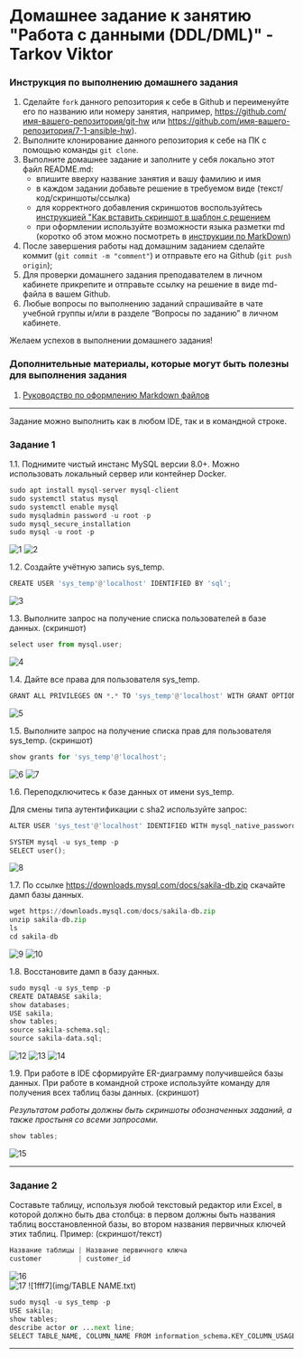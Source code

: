 # Домашнее задание к занятию "Работа с данными (DDL/DML)" - Tarkov Viktor


### Инструкция по выполнению домашнего задания

   1. Сделайте `fork` данного репозитория к себе в Github и переименуйте его по названию или номеру занятия, например, https://github.com/имя-вашего-репозитория/git-hw или  https://github.com/имя-вашего-репозитория/7-1-ansible-hw).
   2. Выполните клонирование данного репозитория к себе на ПК с помощью команды `git clone`.
   3. Выполните домашнее задание и заполните у себя локально этот файл README.md:
      - впишите вверху название занятия и вашу фамилию и имя
      - в каждом задании добавьте решение в требуемом виде (текст/код/скриншоты/ссылка)
      - для корректного добавления скриншотов воспользуйтесь [инструкцией "Как вставить скриншот в шаблон с решением](https://github.com/netology-code/sys-pattern-homework/blob/main/screen-instruction.md)
      - при оформлении используйте возможности языка разметки md (коротко об этом можно посмотреть в [инструкции  по MarkDown](https://github.com/netology-code/sys-pattern-homework/blob/main/md-instruction.md))
   4. После завершения работы над домашним заданием сделайте коммит (`git commit -m "comment"`) и отправьте его на Github (`git push origin`);
   5. Для проверки домашнего задания преподавателем в личном кабинете прикрепите и отправьте ссылку на решение в виде md-файла в вашем Github.
   6. Любые вопросы по выполнению заданий спрашивайте в чате учебной группы и/или в разделе “Вопросы по заданию” в личном кабинете.
   
Желаем успехов в выполнении домашнего задания!
   
### Дополнительные материалы, которые могут быть полезны для выполнения задания

1. [Руководство по оформлению Markdown файлов](https://gist.github.com/Jekins/2bf2d0638163f1294637#Code)

---

Задание можно выполнить как в любом IDE, так и в командной строке.

### Задание 1

1.1. Поднимите чистый инстанс MySQL версии 8.0+. Можно использовать локальный сервер или контейнер Docker.

```python
sudo apt install mysql-server mysql-client
sudo systemctl status mysql
sudo systemctl enable mysql
sudo mysqladmin password -u root -p
sudo mysql_secure_installation
sudo mysql -u root -p
```

![1](img/1.png)
![2](img/2.png)

1.2. Создайте учётную запись sys_temp.

```python
CREATE USER 'sys_temp'@'localhost' IDENTIFIED BY 'sql';
```

![3](img/3.png)

1.3. Выполните запрос на получение списка пользователей в базе данных. (скриншот)

```python
select user from mysql.user;
```

![4](img/4.png)

1.4. Дайте все права для пользователя sys_temp.

```python
GRANT ALL PRIVILEGES ON *.* TO 'sys_temp'@'localhost' WITH GRANT OPTION;
```

![5](img/5.png)

1.5. Выполните запрос на получение списка прав для пользователя sys_temp. (скриншот)

```python
show grants for 'sys_temp'@'localhost';
```

![6](img/6.png)
![7](img/7.png)

1.6. Переподключитесь к базе данных от имени sys_temp.

Для смены типа аутентификации с sha2 используйте запрос:
```python
ALTER USER 'sys_test'@'localhost' IDENTIFIED WITH mysql_native_password BY 'password';
```

```python
SYSTEM mysql -u sys_temp -p
SELECT user();
```

![8](img/8.png)

1.7. По ссылке https://downloads.mysql.com/docs/sakila-db.zip скачайте дамп базы данных.

```python
wget https://downloads.mysql.com/docs/sakila-db.zip
unzip sakila-db.zip
ls
cd sakila-db
```

![9](img/9.png)
![10](img/10.png)

1.8. Восстановите дамп в базу данных.

```python
sudo mysql -u sys_temp -p  
CREATE DATABASE sakila;
show databases;
USE sakila;
show tables;
source sakila-schema.sql;
source sakila-data.sql;
```

![12](img/12.png)
![13](img/13.png)
![14](img/14.png)

1.9. При работе в IDE сформируйте ER-диаграмму получившейся базы данных. При работе в командной строке используйте команду для получения всех таблиц базы данных. (скриншот)

*Результатом работы должны быть скриншоты обозначенных заданий, а также простыня со всеми запросами.*

```python
show tables;
```

![15](img/15.png)

---

### Задание 2

Составьте таблицу, используя любой текстовый редактор или Excel, в которой должно быть два столбца: в первом должны быть названия таблиц восстановленной базы, во втором названия первичных ключей этих таблиц. Пример: (скриншот/текст)

```python
Название таблицы | Название первичного ключа
customer         | customer_id
```

![16](img/16.png)  
![17](img/17.png)
![1fff7](img/TABLE NAME.txt)

```python
sudo mysql -u sys_temp -p
USE sakila;
show tables;
describe actor or ...next line;
SELECT TABLE_NAME, COLUMN_NAME FROM information_schema.KEY_COLUMN_USAGE WHERE table_schema = 'sakila' AND CONSTRAINT_NAME = 'PRIMARY';
``` 

---

